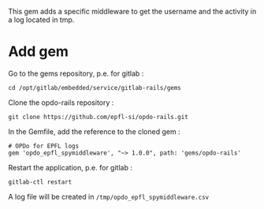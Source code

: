 This gem adds a specific middleware to get the username and the activity in a log located in tmp.


# Add gem

Go to the gems repository, p.e. for gitlab :

```
cd /opt/gitlab/embedded/service/gitlab-rails/gems
```

Clone the opdo-rails repository :

```
git clone https://github.com/epfl-si/opdo-rails.git
```

In the Gemfile, add the reference to the cloned gem :

```
# OPDo for EPFL logs
gem 'opdo_epfl_spymiddleware', "~> 1.0.0", path: 'gems/opdo-rails'
```

Restart the application, p.e. for gitlab : 

```
gitlab-ctl restart 
```

A log file will be created in ```/tmp/opdo_epfl_spymiddleware.csv```
